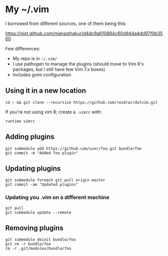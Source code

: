 # My ~/.vim

I borrowed from different sources, one of them being this:

https://gist.github.com/manasthakur/d4dc9a610884c60d944a4dd97f0b3560

Few differences:

 - My repo is in `~/.vim/`
 - I use pathogen to manage the plugins (should move to Vim 8's packages, but I
   still have few Vim 7.x boxes)
 - Includes gvim configuration

## Using it in a new location

    cd ~ && git clone --recursive https://github.com/reidrac/dotvim.git

If you're not using vim 8; create a `.vimrc` with:

    runtime vimrc

## Adding plugins

    git submodule add https://github.com/user/foo.git bundle/foo
    git commit -m "Added foo plugin"

## Updating plugins

    git submodule foreach git pull origin master
    git commit -am "Updated plugins"

### Updating you .vim on a different machine

    git pull
	git submodule update --remote

## Removing plugins

    git submodule deinit bundle/foo
	git rm -r bundle/foo
	rm -r .git/modules/bundle/foo

